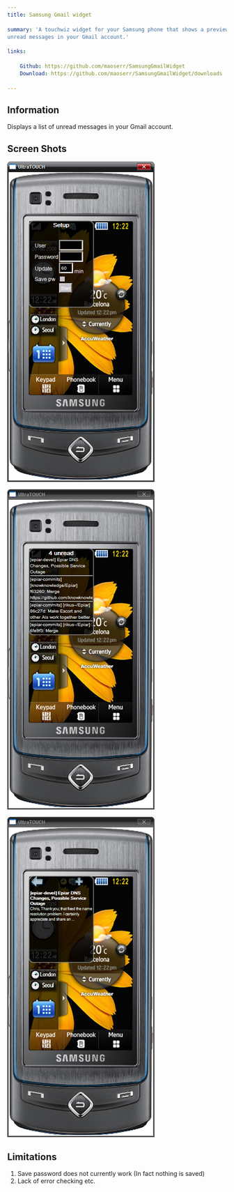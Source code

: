 ```yaml
---
title: Samsung Gmail widget

summary: 'A touchwiz widget for your Samsung phone that shows a preview of the
unread messages in your Gmail account.'

links:

    Github: https://github.com/maoserr/SamsungGmailWidget
    Download: https://github.com/maoserr/SamsungGmailWidget/downloads

---
```


Information
---------------

Displays a list of unread messages in your Gmail account.

Screen Shots
------------
![Login][screenlog]

![List view][screenlist]

![Summary view][screensum]

Limitations
-----------
1. Save password does not currently work (In fact nothing is saved)
2. Lack of error checking etc.

[screenlog]: InitialScreen.png "Login dialog"
[screenlist]: Overview.png "List of messages"
[screensum]: SummaryViewr.png "Summary email"

